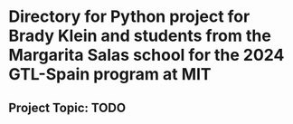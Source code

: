 <H1> Directory for Python project for Brady Klein and students from the Margarita Salas school for the 2024 GTL-Spain program at MIT</H1>

<H2>Project Topic: TODO</H2>